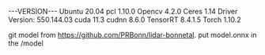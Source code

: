 ---VERSION---
Ubuntu 20.04
pcl 1.10.0
Opencv 4.2.0
Ceres 1.14
Driver Version: 550.144.03
cuda 11.3
cudnn 8.6.0
TensorRT 8.4.1.5
Torch 1.10.2

git model from https://github.com/PRBonn/lidar-bonnetal. 
put model.onnx in the /model
